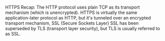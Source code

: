 HTTPS
  Recap: The HTTP protocol uses plain TCP as its transport mechanism (which is unencrypted).
    HTTPS is virtually the same application-later protocol as HTTP, but it's tunneled over an encrypted transport mechanism, SSL (Secure Sockets Layer)
      SSL has been superseded by TLS (transport layer security), but TLS is usually referred to as SSL.
